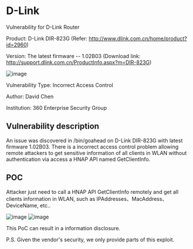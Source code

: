 # D-Link
Vulnerability for D-Link Router

Product: D-Link DIR-823G  (Refer: http://www.dlink.com.cn/home/product?id=2960)

Version: The latest firmware -- 1.02B03 (Download link: http://support.dlink.com.cn/ProductInfo.aspx?m=DIR-823G)

![image](https://github.com/leonW7/D-Link/blob/master/4.png)

Vulnerability Type: Incorrect Access Control

Author: David Chen

Institution: 360 Enterprise Security Group

Vulnerability description
-------------------------
An issue was discovered in /bin/goahead on D-Link DIR-823G with latest firmware 1.02B03. There is a incorrect access control problem allowing remote attackers to get sensitive information of all clients in WLAN without authentication via access a HNAP API named GetClientInfo. 

POC
-------------------------

Attacker just need to call a HNAP API GetClientInfo remotely and get all clients information in WLAN, such as IPAddresses、MacAddress、DeviceName, etc..

![image](https://github.com/leonW7/D-Link/blob/master/3-1.png)
![image](https://github.com/leonW7/D-Link/blob/master/3-2.png)

This PoC can result in a information disclosure.

P.S. Given the vendor's security, we only provide parts of this exploit.
